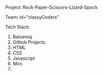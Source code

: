 Project: Rock-Paper-Scissors-Lizard-Spock

Team: id="classyCoders"

Tech Stack:
1. Balsamiq
2. Github Projects
3. HTML
4. CSS
5. Javascript
6. Miro
7. 
